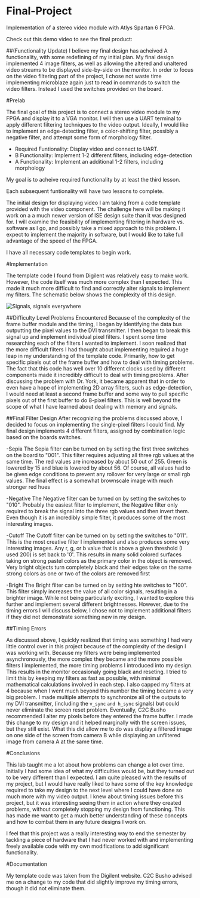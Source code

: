 Final-Project
=============

Implementation of a stereo video module with Atlys Spartan 6 FPGA.

Check out this demo video to see the final product:

##(Functionality Update)
I believe my final design has acheived A functionality, with some redefining of my initial plan.  My final design implemented 4 image filters, as well as allowing the altered and unaltered video streams to be displayed side-by-side on the monitor.  In order to focus on the video filtering part of the project, I chose not waste time implementing microblaze again just to read in commands to switch the video filters.  Instead I used the switches provided on the board.

#Prelab

The final goal of this project is to connect a stereo video module to my FPGA and display it to a VGA monitor.  I will then use a UART terminal to apply different filtering techniques to the video output.  Ideally, I would like to implement an edge-detecting filter, a color-shifting filter, possibly a negative filter, and attempt some form of morphology filter.

- Required Funtionality: Display video and connect to UART.
- B Functionality: Implement 1-2 different filters, including edge-detection
- A Functionality: Implement an additional 1-2 filters, including morphology

My goal is to acheive required functionality by at least the third lesson.

Each subsequent funtionality will have two lessons to complete.

The initial design for displaying video I am taking from a code template provided with the video component.  The challenge here will be making it work on a a much newer version of ISE design suite than it was designed for.  I will examine the feasibility of implementing filtering in hardware vs. software as I go, and possibly take a mixed approach to this problem.  I expect to implement the majority in software, but I would like to take full advantage of the speed of the FPGA.

I have all necessary code templates to begin work.

#Implementation

The template code I found from Digilent was relatively easy to make work.  However, the code itself was much more complex than I expected.  This made it much more difficult to find and correctly alter signals to implement my filters.  The schematic below shows the complexity of this design.

![Signals, signals everywhere](https://raw.github.com/micfloy/Final-Project/master/schematic.png)

##Difficulty Level Problems Encountered
Because of the complexity of the frame buffer module and the timing, I began by identifying the data bus outputting the pixel values to the DVI transmitter. I then began to break this signal up and implement individual pixel filters.  I spent some time researching each of the filters I wanted to implement.  I soon realized that the more difficult filters I had thought about implementing required a huge leap in my understanding of the template code.  Primarily, how to get specific pixels out of the frame buffer and how to deal with timing problems.  The fact that this code has well over 10 different clocks used by different components made it incredibly difficult to deal with timing problems.  After discussing the problem with Dr. York, it became apparent that in order to even have a hope of implementing 2D array filters, such as edge-detection, I would need at least a second frame buffer and some way to pull specific pixels out of the first buffer to do 8-pixel filters.  This is well beyond the scope of what I have learned about dealing with memory and signals.

##Final Filter Design
After recognizing the problems discussed above, I decided to focus on implementing the single-pixel filters I could find. My final design implements 4 different filters, assigned by combination logic based on the boards switches. 

-Sepia 
    The Sepia filter can be turned on by setting the first three switches on the board to "001".
This filter requires adjusting all three rgb values at the same time.  The red values are increased by about 50 out of 255.  Green is lowered by 15 and blue is lowered by about 56.  Of course, all values had to be given edge conditions to prevent any rollover for very large or small rgb values.  The final effect is a somewhat brownscale image with much stronger red hues

-Negative
    The Negative filter can be turned on by setting the switches to "010".  Probably the easiest filter to implement, the Negative filter only required to break the signal into the three rgb values and then invert them.  Even though it is an incredibly simple filter, it produces some of the most interesting images.
    
-Cutoff
    The Cutoff filter can be turned on by setting the switches to "011".  This is the most creative filter I implemented and also produces some very interesting images.  Any r, g, or b value that is above a given threshold (I used 200) is set back to '0'.  This results in many solid colored surfaces taking on strong pastel colors as the primary color in the object is removed.  Very bright objects turn completely black and their edges take on the same strong colors as one or two of the colors are removed first

-Bright
    The Bright filter can be turned on by setting hte switches to "100".  This filter simply increases the value of all color signals, resulting in a brighter image.  While not being particularly exciting, I wanted to explore this further and implement several different brightnesses.  However, due to the timing errors I will discuss below, I chose not to implement additional filters if they did not demonstrate something new in my design.
    
##Timing Errors

As discussed above, I quickly realized that timing was something I had very little control over in this project because of the complexity of the design I was working with.  Because my filters were being implemented asynchronously, the more complex they became and the more possible filters I implemented, the more timing problems I introduced into my design.  This results in the monitor occasionaly going black and reseting.  I tried to limit this by keeping my filters as fast as possible, with minimal mathematical calculations involved in each step.  I also capped my filters at 4 because when I went much beyond this number the timing became a very big problem.  I made multiple attempts to synchronize all of the outputs to my DVI transmitter, (including the `v_sync` `and h_sync` signals) but could never eliminate the screen reset problem. Eventually, C2C Busho recommended I alter my pixels before they entered the frame buffer.  I made this change to my design and it helped marginally with the screen issues, but they still exist.  What this did allow me to do was display a filtered image on one side of the screen from camera B while displaying an unfiltered image from camera A at the same time.

#Conclusions

This lab taught me a lot about how problems can change a lot over time.  Initially I had some idea of what my difficulties would be, but they turned out to be very different than I expected.  I am quite pleased with the results of my project, but I would have really liked to have some of the key knowledge required to take my design to the next level where I could have done so much more with my video output.  I knew about timing issues before this project, but it was interesting seeing them in action where they created problems, without completely stopping my design from functioning.  This has made me want to get a much better understanding of these concepts and how to combat them in any future designs I work on.

I feel that this project was a really interesting way to end the semester by tackling a piece of hardware that I had never worked with and implementing freely available code with my own modifications to add significant functionality.

#Documentation

My template code was taken from the Digilent website.
C2C Busho advised me on a change to my code that did slightly improve my timing errors, though it did not eliminate them.






